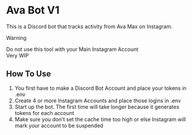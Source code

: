 # Ava Bot V1
This is a Discord bot that tracks activity from Ava Max on Instagram.

> [!WARNING]
> Do not use this tool with your Main Instagram Account<br>
> Very WIP<br>

## How To Use
1. You first have to make a Discord Bot Account and place your tokens in .env
3.   Create 4 or more Instagram Accounts and place those logins in .env
4.   Start up the bot. The first time will take longer because it generates tokens for each account
5.   Make sure you don't set the cache time too high or else Instagram will mark your account to be suspended
